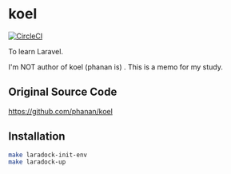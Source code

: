 # koel

[![CircleCI](https://circleci.com/gh/tyabu12/kata/tree/koel.svg?style=svg)](https://circleci.com/gh/tyabu12/kata/tree/koel)

To learn Laravel.

I'm NOT author of koel (phanan is) . This is a memo for my study.

## Original Source Code

<https://github.com/phanan/koel>

## Installation

```bash
make laradock-init-env
make laradock-up
```

